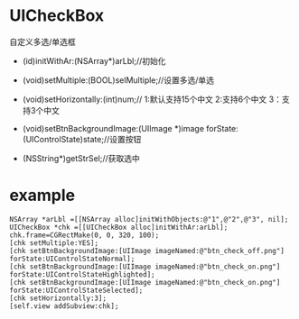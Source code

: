 UICheckBox
==========

自定义多选/单选框

- (id)initWithAr:(NSArray*)arLbl;//初始化

- (void)setMultiple:(BOOL)selMultiple;//设置多选/单选

- (void)setHorizontally:(int)num;// 1:默认支持15个中文 2:支持6个中文 3：支持3个中文

- (void)setBtnBackgroundImage:(UIImage *)image forState:(UIControlState)state;//设置按钮

- (NSString*)getStrSel;//获取选中





example
==========
    NSArray *arLbl =[[NSArray alloc]initWithObjects:@"1",@"2",@"3", nil];
    UICheckBox *chk =[[UICheckBox alloc]initWithAr:arLbl];
    chk.frame=CGRectMake(0, 0, 320, 100);
    [chk setMultiple:YES];
    [chk setBtnBackgroundImage:[UIImage imageNamed:@"btn_check_off.png"] forState:UIControlStateNormal];
    [chk setBtnBackgroundImage:[UIImage imageNamed:@"btn_check_on.png"] forState:UIControlStateHighlighted];
    [chk setBtnBackgroundImage:[UIImage imageNamed:@"btn_check_on.png"] forState:UIControlStateSelected];
    [chk setHorizontally:3];
    [self.view addSubview:chk];
